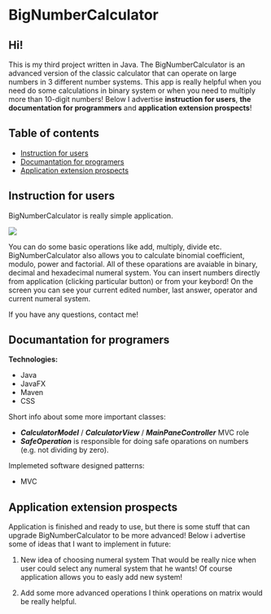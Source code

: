 # BigNumberCalculator 

## Hi!

This is my third project written in Java. The BigNumberCalculator is an advanced version of the classic calculator that can operate on large numbers in 3 different number systems. This app is really helpful when you need do some calculations in binary system or when you need to multiply more than 10-digit numbers! Below I advertise **instruction for users**, **the documentation for programmers** and **application extension prospects**!

## Table of contents
* [Instruction for users](#Instruction-for-users)
* [Documantation for programers](#Documantation-for-programers)
* [Application extension prospects](#Application-extension-prospects)

## Instruction for users

BigNumberCalculator is really simple application.

![](https://i.imgur.com/EQy9skv.png)

You can do some basic operations like add, multiply, divide etc. BigNumberCalculator also allows you to calculate binomial coefficient, modulo, power and factorial. All of these oparations are avaiable in binary, decimal and hexadecimal numeral system. You can insert numbers directly from application (clicking particular button) or from your keybord! On the screen you can see your current edited number, last answer, operator and current numeral system.

If you have any questions, contact me!

## Documantation for programers

**Technologies:**
- Java
- JavaFX
- Maven
- CSS

Short info about some more important classes:
- ***CalculatorModel*** / ***CalculatorView*** / ***MainPaneController*** MVC role
- ***SafeOperation*** is responsible for doing safe oparations on numbers (e.g. not dividing by zero).

Implemeted software designed patterns:
- MVC

## Application extension prospects

Application is finished and ready to use, but there is some stuff that can upgrade BigNumberCalculator to be more advanced! Below i advertise some of ideas that I want to implement in future:

1. New idea of choosing numeral system
That would be really nice when user could select any numeral system that he wants! Of course application allows you to easly add new system!

2. Add some more advanced operations
I think operations on matrix would be really helpful.
